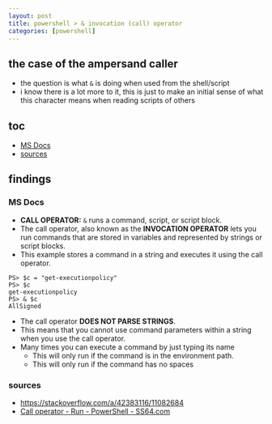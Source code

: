 ```yaml
---
layout: post
title: powershell > & invocation (call) operator
categories: [powershell]
---
```

## the case	of the ampersand caller
* the question is what `&` is doing when used from the shell/script
* i know there is a lot more to it, this is just to make an initial sense of what this character means when reading scripts of others

## toc
<!-- TOC -->

- [MS Docs](#ms-docs)
- [sources](#sources)

<!-- /TOC -->

## findings
### MS Docs 
* **CALL OPERATOR:** `&` runs a command, script, or script block. 
* The call operator, also known as the **INVOCATION OPERATOR** lets you run commands that are stored in variables and represented by strings or script blocks. 
* This example stores a command in a string and executes it using the call operator.

```
PS> $c = "get-executionpolicy"
PS> $c
get-executionpolicy
PS> & $c
AllSigned
```

* The call operator **DOES NOT PARSE STRINGS**. 
* This means that you cannot use command parameters within a string when you use the call operator.
* Many times you can execute a command by just typing its name
    * This will only run if the command is in the environment path. 
    * This will only run if the command has no spaces

### sources
* <https://stackoverflow.com/a/42383116/11082684>
* [Call operator - Run - PowerShell - SS64.com](https://ss64.com/ps/call.html)